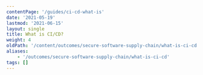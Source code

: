 ```yaml
---
contentPage: '/guides/ci-cd-what-is'
date: '2021-05-19'
lastmod: '2021-06-15'
layout: single
title: What is CI/CD?
weight: 4
oldPath: '/content/outcomes/secure-software-supply-chain/what-is-ci-cd.md'
aliases:
    - '/outcomes/secure-software-supply-chain/what-is-ci-cd'
tags: []
---
```

